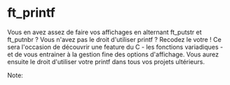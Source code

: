 # ft_printf

Vous en avez assez de faire vos affichages en alternant ft_putstr et ft_putnbr ? Vous n'avez pas le droit d'utiliser printf ? Recodez le votre !
Ce sera l'occasion de découvrir une feature du C - les fonctions variadiques - et de vous entrainer à la gestion fine des options d'affichage.
Vous aurez ensuite le droit d'utiliser votre printf dans tous vos projets ultérieurs.

Note: 
